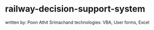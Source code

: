 # railway-decision-support-system
written by: Poon Athit Srimachand
technologies: VBA, User forms, Excel
